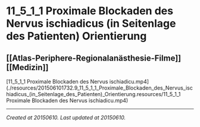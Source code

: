 # 11_5_1_1 Proximale Blockaden des Nervus ischiadicus (in Seitenlage des Patienten) Orientierung
 [[Atlas-Periphere-Regionalanästhesie-Filme]] [[Medizin]] 
---



[11\_5\_1\_1 Proximale Blockaden des Nervus ischiadicu.mp4](./resources/201506101732.9_11_5_1_1_Proximale_Blockaden_des_Nervus_ischiadicus_(in_Seitenlage_des_Patienten)_Orientierung.resources/11_5_1_1 Proximale Blockaden des Nervus ischiadicu.mp4)

---

_Created at 20150610._
_Last updated at 20150610._



